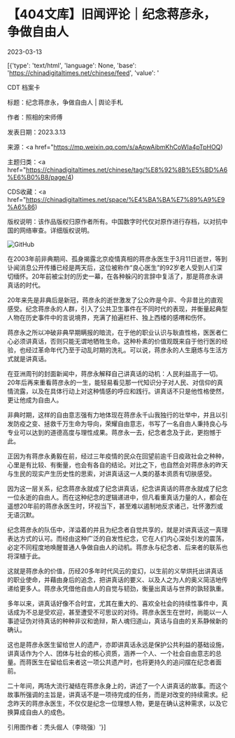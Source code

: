 # 【404文库】旧闻评论｜纪念蒋彦永，争做自由人

2023-03-13

[{'type': 'text/html', 'language': None, 'base': 'https://chinadigitaltimes.net/chinese/feed', 'value': '

CDT 档案卡

标题：纪念蒋彦永，争做自由人 | 舆论手札

作者：照相的宋师傅

发表日期：2023.3.13

来源：<a href="https://mp.weixin.qq.com/s/aApwAibmKhCoWIa4pTpHOQ)

主题归类：<a href="https://chinadigitaltimes.net/chinese/tag/%E8%92%8B%E5%BD%A6%E6%B0%B8/page/4)

CDS收藏：<a href="https://chinadigitaltimes.net/space/%E4%BA%BA%E7%89%A9%E9%A6%86)

版权说明：该作品版权归原作者所有。中国数字时代仅对原作进行存档，以对抗中国的网络审查。详细版权说明。





![GitHub](https://chinadigitaltimes.net/chinese/files/2023/03/post-693785-640f453bd044b.)

在2003年前非典期间、孤身揭露北京疫情真相的蒋彦永医生于3月11日逝世，等到讣闻消息公开传播已经是两天后，这位被称作“良心医生”的92岁老人受到人们深切缅怀。20年前被尘封的历史一幕，在各种躲闪的言辞中复活了，那是蒋彦永讲真话的时代。

20年来先是非典后是新冠，蒋彦永的逝世激发了公众昨是今非、今非昔比的直观感受。纪念蒋彦永的人群，引入了公共卫生事件在不同时代的表现，并衡量起典型人物在历史事件中的言说境界，充满了拍遍栏杆、独上西楼的感喟和伤怀。

蒋彦永之所以冲破非典早期瞒报的暗流，在于他的职业认识与耿直性格，医医者仁心必须讲真话，否则只能无谓地牺牲生命。这种朴素的价值观既来自于他行医的经验，也经过革命年代乃至于动乱时期的洗礼。可以说，蒋彦永的人生磨炼与生活方式就是讲真话。

在亚洲周刊的封面新闻中，蒋彦永解释自己讲真话的动机：人民利益高于一切。20年后再来重看蒋彦永的一生，能轻易看见那一代知识分子对人民、对信仰的真情流露，以及在具体行动上对这种情感的呼应和践行。讲真话不只是他性格使然，更让他成为自由人。

非典时期，这样的自由意志强有力地体现在蒋彦永千山我独行的壮举中，并且以引发防疫之变、拯救千万生命为导向，荣耀自由意志，书写了一名自由人秉持良心与专业可以达到的道德高度与理性成果。蒋彦永一去，纪念者念及于此，更抱憾于此。

正因为有蒋彦永勇毅在前，经过三年疫情的民众在回望前逾千日疫政社会之种种，心里是有比较、有衡量，也会有各自的结论。对比之下，也自然会对蒋彦永的昨天与生民的现实产生历史性的思索，对讲真话这一人类的基本资质有切肤感受。

因为这一层关系，纪念蒋彦永就成了纪念讲真话，纪念讲真话的蒋彦永就成了纪念一位永逝的自由人。而在这种纪念的逻辑递进中，但凡看重真话力量的人，都会在遥想20年前的蒋彦永医生时，环视当下，甚至难以遏制地反求诸己，壮怀激烈或无语沉默。

纪念蒋彦永的队伍中，洋溢着的并且为纪念者自觉共享的，就是对讲真话这一真理表达方式的认可。而经由这种广泛的自发性纪念，它在人们内心深处引发的震荡，必定不同程度地唤醒普通人争做自由人的动机。蒋彦永与纪念者、后来者的联系也将深植于此。

这就是蒋彦永的价值，历经20多年时代风云的变幻，以生前的义举烘托出讲真话的职业使命，并藉由身后的追念，把讲真话的要义、以及人之为人的奥义简洁地传递给更多人。蒋彦永凭借他自由人的自觉与韧劲，衡量出真话与世界的孰轻孰重。

多年以来，讲真话好像不合时宜，尤其在重大的、喜欢全社会的持续性事件中，真话成为不总是受欢迎，甚至遭受不可思议的对待。蒋彦永医生在世时，尚能以一人事迹证伪对待真话的种种非议和诡辩，斯人魂归道山，真话与自由的关系静候新的确认。

这也是蒋彦永医生留给世人的遗产，亦即讲真话永远是保护公共利益的基础设施，讲真话作为个人、团体与社会的核心资质，涵养一个人、一个社会自由意志的总量。而蒋医生在留给后来者这一项公共遗产时，也将更持久的追问摆在纪念者面前。

二十年间，两场大流行凝结在蒋彦永身上的，讲述了一个人讲真话的故事。而这个故事所强调的主旨是，讲真话不是一项待完成的任务，而是对改变的持续需求。纪念昨天的蒋彦永医生，不仅仅是纪念一位理想人物，更是在确认这种需求，以及它换算成自由人的成色。

引用图作者：秃头倔人（李晓强）'}]